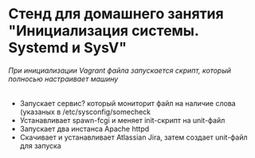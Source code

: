 # Стенд для домашнего занятия "Инициализация системы. Systemd и SysV"

###### При инициализации Vagrant файла запускается скрипт, который полносью настраивает машину

* Запускает сервис? который мониторит файл на наличие слова (указаных в /etc/sysconfig/somecheck
* Устанавливает spawn-fcgi и меняет init-скрипт на unit-файл
* Запускает два инстанса Apache httpd
* Скачивает и устанавливает Atlassian Jira, затем создает unit-файл для запуска
